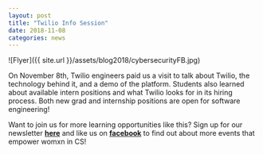 ```yaml
---
layout: post
title: "Twilio Info Session"
date: 2018-11-08
categories: news
---
```


![Flyer]({{ site.url }}/assets/blog2018/cybersecurityFB.jpg)

On November 8th, Twilio engineers paid us a visit to talk about Twilio, the technology behind it, and a demo of the platform. Students also learned about available intern positions and what Twilio looks for in its hiring process. Both new grad and internship positions are open for software engineering! 

Want to join us for more learning opportunities like this? Sign up for our newsletter [**here**][mailinglist] and like us on [**facebook**][facebook] to find out about more events that empower womxn in CS!

[mailinglist]: http://columbia.us9.list-manage.com/subscribe?u=4c6a1c710f8ab9cce10272368&id=593b5faa43
[facebook]:https://www.facebook.com/CUWICS
